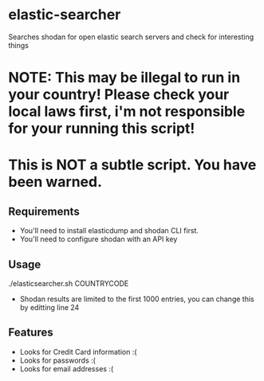 # elastic-searcher
Searches shodan for open elastic search servers and check for interesting things

# NOTE: This may be illegal to run in your country! Please check your local laws first, i'm not responsible for your running this script!
# This is NOT a subtle script. You have been warned.

## Requirements
* You'll need to install elasticdump and shodan CLI first.
* You'll need to configure shodan with an API key

## Usage
./elasticsearcher.sh COUNTRYCODE
* Shodan results are limited to the first 1000 entries, you can change this by editting line 24

## Features
* Looks for Credit Card information :(
* Looks for passwords :(
* Looks for email addresses :(
